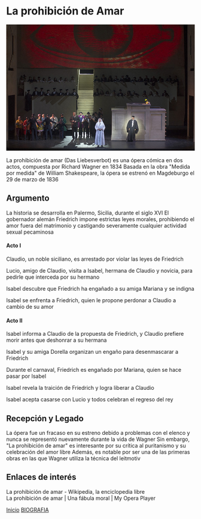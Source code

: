 
# **La prohibición de Amar**

![imagen](laProhibicionDeAmar.jpg)

La prohibición de amar (Das Liebesverbot) es una ópera cómica en dos actos, compuesta por Richard Wagner en 1834 Basada en la obra "Medida por medida" de William Shakespeare, la ópera se estrenó en Magdeburgo el 29 de marzo de 1836 

## Argumento

La historia se desarrolla en Palermo, Sicilia, durante el siglo XVI El gobernador alemán Friedrich impone estrictas leyes morales, prohibiendo el amor fuera del matrimonio y castigando severamente cualquier actividad sexual pecaminosa

#### Acto I  

Claudio, un noble siciliano, es arrestado por violar las leyes de Friedrich

Lucio, amigo de Claudio, visita a Isabel, hermana de Claudio y novicia, para pedirle que interceda por su hermano

Isabel descubre que Friedrich ha engañado a su amiga Mariana y se indigna

Isabel se enfrenta a Friedrich, quien le propone perdonar a Claudio a cambio de su amor

#### Acto II  

Isabel informa a Claudio de la propuesta de Friedrich, y Claudio prefiere morir antes que deshonrar a su hermana 

Isabel y su amiga Dorella organizan un engaño para desenmascarar a Friedrich

Durante el carnaval, Friedrich es engañado por Mariana, quien se hace pasar por Isabel

Isabel revela la traición de Friedrich y logra liberar a Claudio

Isabel acepta casarse con Lucio y todos celebran el regreso del rey

## Recepción y Legado

La ópera fue un fracaso en su estreno debido a problemas con el elenco y nunca se representó nuevamente durante la vida de Wagner Sin embargo, "La prohibición de amar" es interesante por su crítica al puritanismo y su celebración del amor libre Además, es notable por ser una de las primeras obras en las que Wagner utiliza la técnica del leitmotiv  

## Enlaces de interés 

La prohibición de amar - Wikipedia, la enciclopedia libre  
La prohibición de amar | Una fábula moral | My Opera Player  

 [Inicio](README.md)  [BIOGRAFIA](biografia.md) 
